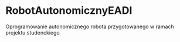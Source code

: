 # RobotAutonomicznyEADI

Oprogramowanie autonomicznego robota przygotowanego w ramach projektu studenckiego